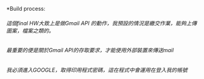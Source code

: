 *Build process:
<h6>這個final HW大致上是做Gmail API 的動作，我預設的情況是繳交作業，能夠上傳圖案，檔案之類的。</h6>
<h6>最重要的便是關於Gmail API的存取要求，才能使用外部裝置來傳送mail</h6>
<h6>我必須進入GOOGLE，取得印用程式密碼，這在程式中會運用在登入我的帳號</h6>
